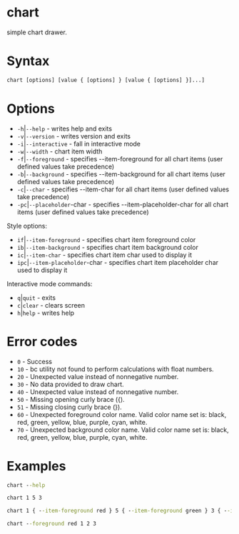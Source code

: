 # chart

simple chart drawer.

# Syntax
```bat
chart [options] [value { [options] } [value { [options] }]...]
```

# Options
- `-h`|`--help` - writes help and exits
- `-v`|`--version` - writes version and exits
- `-i`|`--interactive` - fall in interactive mode
- `-w`|`--width` - chart item width
- `-f`|`--foreground` - specifies --item-foreground for all chart items (user defined values take precedence)
- `-b`|`--background` - specifies --item-background for all chart items (user defined values take precedence)
- `-c`|`--char` - specifies --item-char for all chart items (user defined values take precedence)
- `-pc`|`--placeholder`-char - specifies --item-placeholder-char for all chart items (user defined values take precedence)

Style options:
- `if`|`--item-foreground` - specifies chart item foreground color
- `ib`|`--item-background` - specifies chart item background color
- `ic`|`--item-char` - specifies chart item char used to display it
- `ipc`|`--item-placeholder`-char - specifies chart item placeholder char used to display it

Interactive mode commands:
- `q`|`quit` - exits
- `c`|`clear` - clears screen
- `h`|`help` - writes help

# Error codes
- `0` - Success
- `10` - bc utility not found to perform calculations with float numbers.
- `20` - Unexpected value instead of nonnegative number.
- `30` - No data provided to draw chart.
- `40` - Unexpected value instead of nonnegative number.
- `50` - Missing opening curly brace ({).
- `51` - Missing closing curly brace (}).
- `60` - Unexpected foreground color name. Valid color name set is: black, red, green, yellow, blue, purple, cyan, white.
- `70` - Unexpected background color name. Valid color name set is: black, red, green, yellow, blue, purple, cyan, white.

# Examples
```bat
chart --help
```
```bat
chart 1 5 3
```
```bat
chart 1 { --item-foreground red } 5 { --item-foreground green } 3 { --item-foreground blue }
```
```bat
chart --foreground red 1 2 3
```
